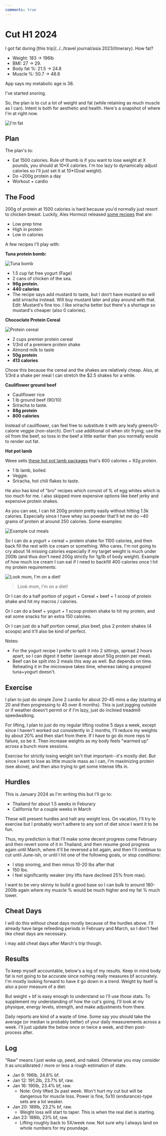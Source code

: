 ```yaml
---
comments: true
---
```




# Cut H1 2024

I got fat during [this trip](../../travel journal/asia 2023/itinerary). How fat?

* Weight: 183 -> 196lb
* BMI: 27 -> 29.
* Body fat %: 21.5 -> 24.8
* Muscle %: 50.7 -> 48.6

App says my metabolic age is 38.

I've started snoring.

So, the plan is to cut a lot of weight and fat (while retaining as much muscle as I can). Intent is both for aesthetic and health. Here's a snapshot of where I'm at right now.

![I'm fat](../images/imfat.jpg)

## Plan

The plan's to:

* Eat 1500 calories. Rule of thumb is if you want to lose weight at X pounds, you should at 10\*X calories. I'm too lazy to dynamically adjust calories so I'll just set it at 10\*(Goal weight).
* Do ~200g protein a day
* Workout + cardio

## The Food

200g of protein at 1500 calories is hard because you'd normally just resort to chicken breast. Luckily, Alex Hormozi released [some recipes](https://www.acquisition.com/hubfs/One%20of%20Zero/Hormozi%20full%20cookbook.pdf?utm_campaign=Mozination%20Newsletter&utm_medium=email&_hsmi=288555990&_hsenc=p2ANqtz---baP2TbueDsTE8tk-XWaYca6eeKjqhLljPa-5ORNohbrlXpJiKVVeFOa20ZWqEFPi3pRI1kGAgbKQUWe769QxIbJorw&utm_content=288555990&utm_source=hs_automation) that are:

- Low prep time
- High in protein
- Low in calories

A few recipes I'll play with:

**Tuna protein bomb:**

![Tuna bomb](../images/tuna_bomb.jpg)

- 1.5 cup fat free yogurt (Fage)
- 2 cans of chicken of the sea.
- **96g protein.**
- **440 calories**
- The recipe says add mustard to taste, but I don't have mustard so will add sriracha instead. Will buy mustard later and play around with that. Edit: Mustard's fine too. I like sriracha better but there's a shortage so mustard's cheaper (also 0 calories).

**Chococlate Protein Cereal**

![Protein cereal](../images/protein_cereal.jpg)

* 2 cups premier protein cereal
* 1/3rd of a premiere protein shake
* Almond milk to taste
* **50g protein**
* **413 calories**

Chose this because the cereal and the shakes are relatively cheap. Also, at 1/3rd a shake per meal I can stretch the $2.5 shakes for a while.

**Cauliflower ground beef**

* Cauliflower rice
* 1 lb ground beef (90/10)
* Sriracha to taste.
* **88g protein**
* **800 calories**

Instead of cauliflower, can feel free to substitute it with any leafy greens/0-calorie veggie (non-starch). Don't use additional oil when stir frying; use the oil from the beef, so toss in the beef a little earlier than you normally would to render out fat.

**Hot pot lamb**

Weee sells [these hot pot lamb packages](https://www.sayweee.com/en/product/Sliced-Lamb-Shoulder-Roll/101096) that's 600 calories + 92g protein.

* 1 lb lamb, boiled.
* Veggie.
* Sriracha, hot chili flakes to taste.

He also has kind of "bro" recipes which consist of 1L of egg whites which is too much for me. I also skipped more expensive options like beef jerky and expensive protein shakes.

As you can see, I can hit 200g protein pretty easily without hitting 1.5k calories. Especially since I have whey iso powder that'll let me do ~40 grams of protein at around 250 calories. Some examples:

![Example cut meals](../images/meals_example.jpg)

So I can do a yogurt + cereal + protein shake for 1100 calories, and then back fill the rest with ice cream or something. Who cares. I'm not going to cry about 14 missing calories especially if my target weight is much under 200lb (and thus don't need 200g strictly for 1g/lb of body weight). Example of how much ice cream I can eat if I need to backfill 400 calories once I hit my protein requirements:

![Look mom, I'm on a diet!](../images/icecream_diet.jpg)

> Look mom, I'm on a diet!

Or I can do a half portion of yogurt + Cereal + beef + 1 scoop of protein shake and hit my macros / calories.

Or I can do a beef + yogurt + 1 scoop protein shake to hit my protein, and eat some snacks for an extra 150 calories.

Or I can just do a half portion cereal, plus beef, plus 2 protein shakes (4 scoops) and it'll also be kind of perfect.

Notes:

* For the yogurt recipe I prefer to split it into 2 sittings, spread 2 hours apart, so I can digest it better (average about 50g protein per meal).
* Beef can be split into 2 meals this way as well. But depends on time. Reheating it in the microwave takes time, whereas taking a prepped tuna+yogurt doesn't.

## Exercise

I plan to just do simple Zone 2 cardio for about 20-45 mins a day (starting at 20 and then progressing to 45 over 6 months). This is just jogging outside or if weather doesn't permit or if I'm lazy, just do inclined treadmill speedwalking.

For lifting, I plan to just do my regular lifting routine 5 days a week, except since I haven't worked out consistently in 2 months, I'll reduce my weights by about 20% and then start from there. If I have to go do more reps to failure, so be it. Then increase weights as my body feels "warmed up" across a bunch more sessions.

Exercise for strictly losing weight isn't that important--it's mostly diet. But since I want to lose as little muscle mass as I can, I'm maximizing protein (see above), and then also trying to get some intense lifts in.

## Hurdles

This is January 2024 as I'm writing this but I'll go to:

* Thailand for about 1.5 weeks in Feburary
* California for a couple weeks in March

These will present hurdles and halt any weight loss. On vacation, I'll try to exercise but I probably won't adhere to any sort of diet since I want it to be fun.

Thus, my prediction is that I'll make some decent progress come February and then revert some of it in Thailand, and then resume good progress again until March, where it'll be reversed a bit again, and then I'll continue to cut until June-ish, or until I hit one of the following goals, or stop conditions:

* I stop snoring, and then minus 10-20 lbs after that
* 150 lbs.
* I feel significantly weaker (my lifts have declined 25% from max).

I want to be very skinny to build a good base so I can bulk to around 180-200lb again where my muscle % would be much higher and my fat % much lower.

## Cheat Days

I will do this without cheat days mostly because of the hurdles above. I'll already have large refeeding periods in February and March, so I don't feel like cheat days are necessary.

I may add cheat days after March's trip though.

## Results

To keep myself accountable, below's a log of my results. Keep in mind body fat is not going to be accurate since nothing really measures bf accurately. I'm mostly looking forward to have it go down in a trend. Weight by itself is also a poor measure of a diet.

But weight + bf is easy enough to understand so I'll use those stats. To supplement my understanding of how the cut's going, I'll look at my physique, energy levels, strength, and make adjustments from there.

Daily reports are kind of a waste of time. Some say you should take the average (or median is probably better) of your daily measurements across a week. I'll just update the below once or twice a week, and then post-process after.

## Log

"Raw" means I just woke up, peed, and naked. Otherwise you may consider it as uncalibrated / more or less a rough estimation of state.

* Jan 9: 196lb, 24.8% bf.
* Jan 12: 191.2lb, 23.7% bf, raw.
* Jan 16: 190lb, 23.4% bf, raw.
    * Note: Only lifted 3x past week. Won't hurt my cut but will be dangerous for muscle loss. Power is fine, 5x10 (endurance)-type sets are a lot weaker.
* Jan 20: 189lb, 23.2% bf, raw.
    * Weight loss will start to taper. This is when the real diet is starting.
* Jan 23: 188lb, 23% bf, raw.
    * Lifting roughly back to 5X/week now. Not sure why I always land on whole numbers for my poundage.
